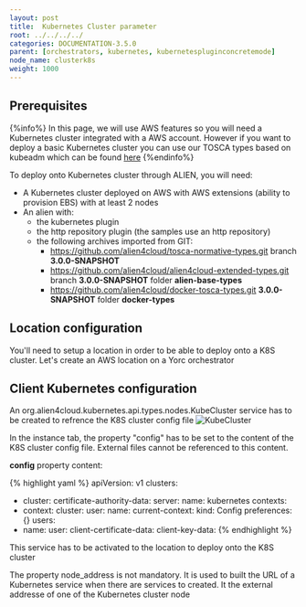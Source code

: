 ```yaml
---
layout: post
title:  Kubernetes Cluster parameter
root: ../../../../
categories: DOCUMENTATION-3.5.0
parent: [orchestrators, kubernetes, kubernetespluginconcretemode]
node_name: clusterk8s
weight: 1000
---
```


## Prerequisites

{%info%}
In this page, we will use AWS features so you will need a Kubernetes cluster integrated with a AWS account.
However if you want to deploy a basic Kubernetes cluster you can use our TOSCA types based on kubeadm which can be found [here](https://github.com/alien4cloud/csar-public-library/tree/develop/org/alien4cloud/kubernetes/kubeadm)
{%endinfo%}

To deploy onto Kubernetes cluster through ALIEN, you will need:

- A Kubernetes cluster deployed on AWS with AWS extensions (ability to provision EBS) with at least 2 nodes
- An alien with:
  - the kubernetes plugin
  - the http repository plugin (the samples use an http repository)
  - the following archives imported from GIT:
    - https://github.com/alien4cloud/tosca-normative-types.git branch **3.0.0-SNAPSHOT**
    - https://github.com/alien4cloud/alien4cloud-extended-types.git branch **3.0.0-SNAPSHOT** folder **alien-base-types**
    - https://github.com/alien4cloud/docker-tosca-types.git **3.0.0-SNAPSHOT** folder **docker-types**

## Location configuration

You'll need to setup a location in order to be able to deploy onto a K8S cluster. Let's create an AWS location on a Yorc orchestrator

## Client Kubernetes configuration

An org.alien4cloud.kubernetes.api.types.nodes.KubeCluster service has to be created to refrence the K8S cluster config file
![KubeCluster](../../images/3.4.0/orchestrators/kubernetes/kubecluster_1.png)

In the instance tab, the property "config" has to be set to the content of the K8S cluster config file.
External files cannot be referenced to this content.

**config** property content:

{% highlight yaml %}
apiVersion: v1
clusters:
- cluster:
    certificate-authority-data: <content of certificate authority>
    server: <URL of K8S cluster>
  name: kubernetes
contexts:
- context:
    cluster: <cluster name>
    user: <kubernetes client user>
  name: <cluster name>
current-context: <current context>
kind: Config
preferences: {}
users:
- name: <kubernetes client user>
  user:
    client-certificate-data: <client certificate content>
    client-key-data: <client key content>
{% endhighlight %}

This service has to be activated to the location to deploy onto the K8S cluster

The property node_address is not mandatory. It is used to built the URL of a Kubernetes service when there are services to created. It the external addresse of one of the Kubernetes cluster node






